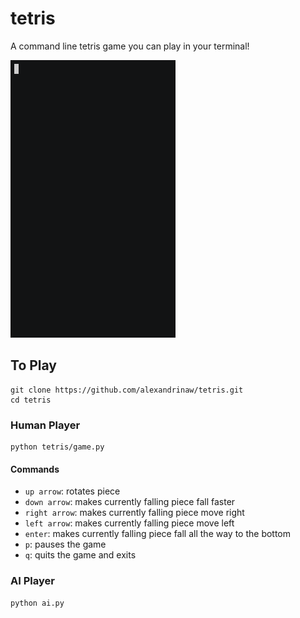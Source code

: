 # tetris
A command line tetris game you can play in your terminal!

![AI Playing Tetris](demo.gif)

## To Play
```
git clone https://github.com/alexandrinaw/tetris.git
cd tetris
```

### Human Player
```
python tetris/game.py
```
#### Commands
* `up arrow`: rotates piece
* `down arrow`: makes currently falling piece fall faster
* `right arrow`: makes currently falling piece move right
* `left arrow`: makes currently falling piece move left
* `enter`: makes currently falling piece fall all the way to the bottom
* `p`: pauses the game
* `q`: quits the game and exits

### AI Player
```
python ai.py
```
